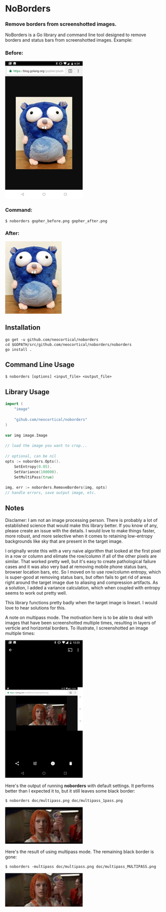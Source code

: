# NoBorders
### Remove borders from screenshotted images.
NoBorders is a Go library and command line tool designed to remove borders and status bars from screenshotted images. Example: 

### Before:
<img width="250" src="doc/gopher_before.png" />

### Command:
```
$ noborders gopher_before.png gopher_after.png
```

### After:
<img width="182" src="doc/gopher_after.png" />

## Installation
```
go get -u github.com/neocortical/noborders
cd $GOPATH/src/github.com/neocortical/noborders/noborders
go install .
```

## Command Line Usage
```
$ noborders [options] <input_file> <output_file>
```

## Library Usage
```go
import (
    "image"

    "gihub.com/neocortical/noborders"
)

var img image.Image 

// load the image you want to crop...

// optional, can be nil
opts := noborders.Opts().
    SetEntropy(0.05).
    SetVariance(100000).
    SetMultiPass(true)
        
img, err := noborders.RemoveBorders(img, opts)
// handle errors, save output image, etc.
```

## Notes
Disclamer: I am not an image processing person. There is probably a lot of established science that would make this library better. If you know of any, please create an issue with the details. I would love to make things faster, more robust, and more selective when it comes to retaining low-entropy backgrounds like sky that are present in the target image.

I originally wrote this with a very naive algorithm that looked at the first pixel in a row or column and elimate the row/column if all of the other pixels are similar. That worked pretty well, but it's easy to create pathological failure cases and it was also very bad at removing mobile phone status bars, browser location bars, etc. So I moved on to use row/column entropy, which is super-good at removing status bars, but often fails to get rid of areas right around the target image due to aliasing and compression artifacts. As a solution, I added a variance calculation, which when coupled with entropy seems to work out pretty well.

This library functions pretty badly when the target image is lineart. I would love to hear solutions for this. 

A note on multipass mode. The motivation here is to be able to deal with images that have been screenshotted multiple times, resulting in layers of verticle and horizontal borders. To illustrate, I screenshotted an image multiple times: 

<img width="250" src="doc/multipass.png" />

Here's the output of running **noborders** with default settings. It performs better than I expected it to, but it still leaves some black border: 
```
$ noborders doc/multipass.png doc/multipass_1pass.png
```
<img width="250" src="doc/multipass_1pass.png" />

Here's the result of using multipass mode. The remaining black border is gone: 
```
$ noborders -multipass doc/multipass.png doc/multipass_MULTIPASS.png
```
<img width="250" src="doc/multipass_MULTIPASS.png" />
